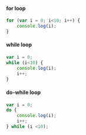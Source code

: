 #### for loop
```js 
for (var i = 0; i<10; i++) {
    console.log(i); 
} 
```

#### while loop 
```js 
var i = 0; 
while (i<10) {
    console.log(i); 
    i++;
}
``` 

#### do-while loop 
```js 
var i = 0; 
do {
    console.log(i); 
    i++;
} while (i <10); 
``` 
